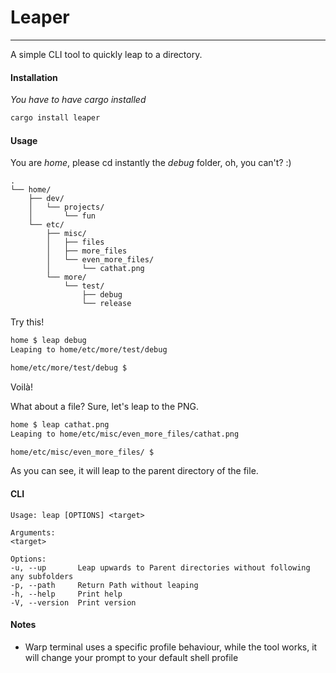 # Leaper
---
A simple CLI tool to quickly leap to a directory.

#### Installation
*You have to have cargo installed*
```bash
cargo install leaper
```

#### Usage
You are *home*, please cd instantly the *debug* folder, oh, you can't? :)

    .
    └── home/
        ├── dev/
        │   └── projects/
        │       └── fun
        └── etc/
            ├── misc/
            │   ├── files
            │   ├── more_files
            │   └── even_more_files/
            │       └── cathat.png
            └── more/
                └── test/
                    ├── debug
                    └── release

Try this!
```bash
home $ leap debug
Leaping to home/etc/more/test/debug

home/etc/more/test/debug $
```
Voilà!

What about a file? Sure, let's leap to the PNG.
```bash
home $ leap cathat.png
Leaping to home/etc/misc/even_more_files/cathat.png

home/etc/misc/even_more_files/ $
```
As you can see, it will leap to the parent directory of the file.

#### CLI
    Usage: leap [OPTIONS] <target>

    Arguments:
    <target>

    Options:
    -u, --up       Leap upwards to Parent directories without following any subfolders
    -p, --path     Return Path without leaping
    -h, --help     Print help
    -V, --version  Print version


#### Notes
- Warp terminal uses a specific profile behaviour, while the tool works, it will change your prompt to your default shell profile
